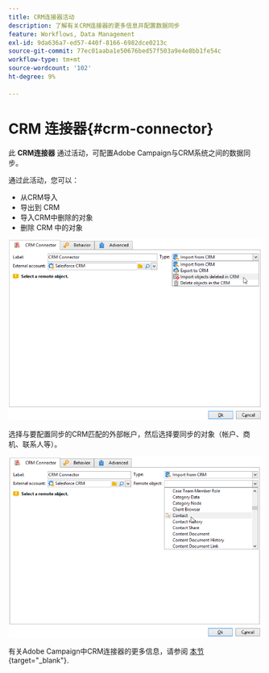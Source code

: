 ```yaml
---
title: CRM连接器活动
description: 了解有关CRM连接器的更多信息并配置数据同步
feature: Workflows, Data Management
exl-id: 9da636a7-ed57-440f-8166-6982dce0213c
source-git-commit: 77ec01aaba1e50676bed57f503a9e4e8bb1fe54c
workflow-type: tm+mt
source-wordcount: '102'
ht-degree: 9%

---
```


# CRM 连接器{#crm-connector}

此 **CRM连接器** 通过活动，可配置Adobe Campaign与CRM系统之间的数据同步。

通过此活动，您可以：

* 从CRM导入
* 导出到 CRM
* 导入CRM中删除的对象
* 删除 CRM 中的对象

![](assets/crm_task_select_op.png)

选择与要配置同步的CRM匹配的外部帐户，然后选择要同步的对象（帐户、商机、联系人等）。

![](assets/crm_task_select_obj.png)

有关Adobe Campaign中CRM连接器的更多信息，请参阅 [本节](https://experienceleague.adobe.com/docs/campaign/campaign-v8/connect/ac-crm/crm.html){target="_blank"}.
